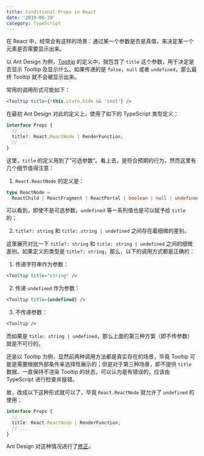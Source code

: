 ```yaml
---
title: Conditional Props in React
date: '2019-08-29'
category: TypeScript
---
```


在 React 中，经常会有这样的场景：通过某一个参数是否是真值，来决定某一个元素是否需要显示出来。

以 Ant Design 为例，[Tooltip](https://ant.design/components/tooltip/) 的定义中，就包含了 `title` 这个参数，用于决定是否显示 Tooltip 及显示什么。如果传递的是 `false`，`null` 或者 `undefined`，那么最终 Tooltip 就不会被显示出来。

常用的调用形式可能如下：

```jsx
<Tooltip title={!this.state.hide && 'text'} />
```

在最初 Ant Design 对此的定义上，使用了如下的 TypeScript 类型定义：

```typescript
interface Props {
  // ...
  title?: React.ReactNode | RenderFunction;
  // ...
}
```

这里，`title` 的定义用到了“可选参数”。看上去，是符合预期的行为，然而这里有几个细节值得注意：

1. `React.ReactNode` 的定义是：

```typescript
type ReactNode =
  ReactChild | ReactFragment | ReactPortal | boolean | null | undefined;
```

可以看到，即使不是可选参数，`undefined` 等一系列值也是可以赋予给 `title` 的；

2. `title?: string` 和 `title: string | undefined` 之间存在着细微的差别。

这里展开对比一下 `title?: string` 和 `title: string | undefined` 之间的细微差别。如果定义的类型是 `title?: string`，那么，以下的调用方式都是正确的：

1. 传递字符串作为参数：

```jsx
<Tooltip title="string" />
```

2. 传递 `undefined` 作为参数：

```jsx
<Tooltip title={undefined} />
```

3. 不传递参数：

```jsx
<Tooltip />
```

而如果是 `title: string | undefined`，那么上面的第三种方案（即不传参数）就是不可行的。

还是以 Tooltip 为例，显然前两种调用方法都是真实存在的场景，毕竟 Tooltip 可能是需要根据外部条件来选择性展示的；但是对于第三种场景，即不提供 `title` 数据、一直保持不渲染 Tooltip 的状态，可以认为是有错误的，应该由 TypeScript 进行检查并报错。

故，改成以下这种形式就可以了，毕竟 `React.ReactNode` 就允许了 `undefined` 的使用：

```typescript
interface Props {
  // ...
  title: React.ReactNode | RenderFunction;
  // ...
}
```

Ant Design 对这种情况进行了[修正](https://github.com/ant-design/ant-design/pull/18515)。
